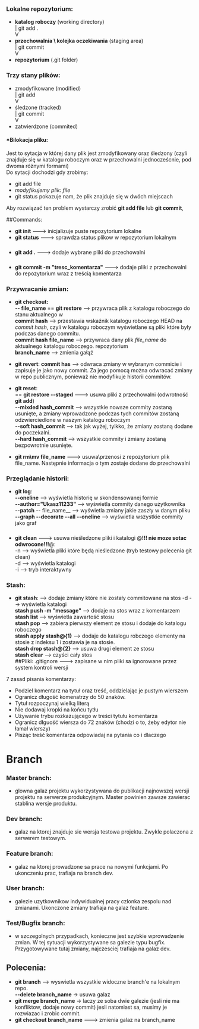 ### Lokalne repozytorium:

- __katalog roboczy__ (working directory)  
  |  git add .  
  V  
- __przechowalnia \ kolejka oczekiwania__ (staging area)  
  |  git commit  
  V
- __repozytorium__ (.git folder)   

### Trzy stany plików:  
- zmodyfikowane (modified)  
  |  git add  
  V         
- śledzone (tracked)  
  |  git commit  
  V 
- zatwierdzone (commited)


#### *Bilokacja pliku:

Jest to sytacja w której dany plik jest zmodyfikowany oraz śledzony
(czyli znajduje się w katalogu roboczym oraz w przechowalni jednocześcnie, pod dwoma różnymi formami)  
Do sytacji dochodzi gdy zrobimy:  
- git add file
- _modyfikujemy plik: file_
- git status pokazuje nam, że plik znajduje się w dwóch miejscach

Aby rozwiązać ten problem wystarczy zrobić __git add file__ lub __git commit__,
 

##Commands:
- __git init__ ---> inicjalizuje puste repozytorium lokalne
- __git status__ ---> sprawdza status plikow w repozytorium lokalnym

###
- __git add .__  ---> dodaje wybrane pliki do przechowalni 
###
- __git commit -m "tresc_komentarza"__ ---> dodaje pliki z przechowalni do repozytorium
wraz z treścią komentarza

### Przywracanie zmian:  
- __git checkout:  
-- file_name__ == __git restore__ --> przywraca plik z katalogu roboczego do stanu aktualnego w  
__commit hash__  --> przestawia wskaźnik katalogu roboczego HEAD na _commit hash_, czyli w katalogu roboczym wyświetlane 
  są pliki które były podczas danego commitu.  
__commit hash__ __file_name__ --> przywraca dany plik _file_name_ do aktualnego katalogu roboczego.
repozytorium  
__branch_name__ --> zmienia gałąź
- __git revert__:
__commit has__ --> odwraca zmiany w wybranym commicie i zapisuje je jako nowy commit.
  Za jego pomocą można odwracać zmiany w repo publicznym, ponieważ nie modyfikuje historii commitów.
- __git reset__:    
== __git restore --staged__  ---> usuwa pliki z przechowalni (odwrotność __git add__)  
__--mixded hash_commit__ --> wszystkie nowsze commity zostaną usunięte, a zmiany wprowadzone podczas
  tych commitów zostaną odzwierciedlone w naszym katalogu roboczym  
__--soft hash_commit__ --> tak jak wyżej, tylkko, że zmiany zostaną dodane do poczekalni.  
__--hard hash_commit__ --> wszystkie commity i zmiany zostaną bezpowrotnie usunięte.  
    

- __git rm\mv file_name__ ---> usuwa\przenosi z repozytorium plik file_name. Następnie informacja o tym 
zostaje dodane do przechowalni



### Przeglądanie historii:
- __git log__:  
__--oneline__ --> wyświetla historię w skondensowanej formie  
__--author="Ukasz11233"__ --> wyświetla commity danego użytkownika  
__--patch__ -- file_name__ --> wyświetla zmiany jakie zaszły w danym pliku  
__--graph --decorate --all --oneline__ --> wyświetla wszystkie commity jako graf
###
- __git clean__ ---> usuwa nieśledzone pliki i katalogi @__!!! nie moze sotac odwrocone!!!__@:  
-n --> wyświetla pliki które będą nieśledzone (tryb testowy polecenia git clean)  
-d --> wyświetla katalogi  
-i --> tryb interaktywny
  
### Stash:
- __git stash__: --> dodaje zmiany które nie zostały commitowane na stos
-d --> wyświetla katalogi  
__stash push -m "message"__  --> dodaje na stos wraz z komentarzem   
__stash list__ --> wyświetla zawartość stosu  
__stash pop__  --> zabiera pierwszy element ze stosu i dodaje do katalogu roboczego  
__stash apply stash@{1}__ --> dodaje do katalogu robczego elementy na stosie z indeksu 1
  i zostawia je na stosie.  
__stash drop stash@{2}__  --> usuwa drugi element ze stosu  
__stash clear__  --> czyści cały stos  
##Pliki:
.gitignore ---> zapisane w nim pliki sa ignorowane przez system kontroli wersji


7 zasad pisania komentarzy:  
- Podziel komentarz na tytuł oraz treść, oddzielając je pustym wierszem
- Ogranicz długość komenatrzy do 50 znaków.
- Tytuł rozpoczynaj wielką literą
- Nie dodawaj kropki na końcu tytłu
- Używanie trybu rozkazującego w treści tytułu komentarza
- Ogranicz dłguość wiersza do 72 znaków (chodzi o to, żeby edytor nie łamał wierszy)
- Pisząc treść komentarza odpowiadaj na pytania co i dlaczego 


# Branch

### Master branch:
- glowna galaz projektu wykorzystywana do publikacji najnowszej wersji projektu na serwerze produkcyjnym.
Master powinien zawsze zawierac stablina wersje produktu.
  
### Dev branch:
- galaz na ktorej znajduje sie wersja testowa projektu. Zwykle polaczona z serwerem testowym.


### Feature branch:
- galaz na ktorej prowadzone sa prace na nowymi funkcjami. Po ukonczeniu prac, trafiaja na branch dev.

### User branch:
- galezie uzytkownikow indywidualnej pracy czlonka zespolu nad zmianami. Ukonczone zmiany trafiaja na galaz feature.

### Test/Bugfix branch:
- w szczegolnych przypadkach, konieczne jest szybkie wprowadzenie zmian. W tej sytuacji wykorzystywane sa galezie
typu bugfix. Przygotowywane tutaj zmiany, najczesciej trafiaja na galaz dev.
  
## Polecenia:
- __git branch__ --> wyswietla wszystkie widoczne branch'e na lokalnym repo.  
__--delete branch_name__ -> usuwa galaz
- __git merge branch_name__ -> laczy ze soba dwie galezie (jesli nie ma konfliktow, dodaje nowy commit)
jesli natomiast sa, musimy je rozwiazac i zrobic commit.
- __git checkout branch_name__ ---> zmienia galaz na branch_name
